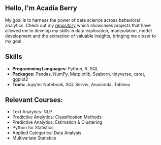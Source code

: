 

## Hello, I'm Acadia Berry

My goal is to harness the power of data science across behavioral analytics. Check out my [repository](https://github.com/cadyberry?tab=repositories) which showcases projects that have allowed me to develop my skills in data exploration, manipulation, model development and the extraction of valuable insights, bringing me closer to my goal.


## Skills

- **Programming Languages:** Python, R, SQL
- **Packages:** Pandas, NumPy, Matplotlib, Seaborn, tidyverse, caret, ggplot2
- **Tools:** Jupyter Notebook, SQL Server, Anaconda, Tableau

## Relevant Courses:
  - Text Analytics: NLP
  - Predictive Analytics: Classification Methods
  - Predictive Analytics: Estimation & Clustering 
  - Python for Statistics
  - Applied Categorical Data Analysis
  - Multivariate Statistics
    
